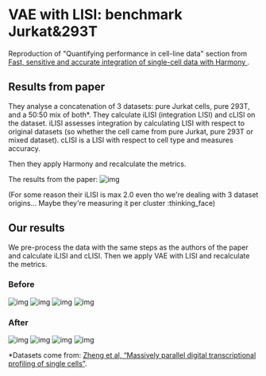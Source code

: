 # VAE with LISI: benchmark Jurkat&293T

Reproduction of "Quantifying performance in cell-line data" section from [Fast, sensitive and accurate integration of single-cell data with Harmony
](https://www.nature.com/articles/s41592-019-0619-0). 

## Results from paper
They analyse a concatenation of 3 datasets: pure Jurkat cells, pure 293T, and a 50:50 mix of both*. They calculate iLISI (integration LISI) and cLISI on the dataset. iLISI assesses integration by calculating LISI with respect to original datasets (so whether the cell came from pure Jurkat, pure 293T or mixed dataset). cLISI is a LISI with respect to cell type and measures accuracy.

Then they apply Harmony and recalculate the metrics.

The results from the paper:
![img](https://media.springernature.com/lw685/springer-static/image/art%3A10.1038%2Fs41592-019-0619-0/MediaObjects/41592_2019_619_Fig2_HTML.png?as=webp)

(For some reason their iLISI is max 2.0 even tho we're dealing with 3 dataset origins... Maybe they're measuring it per cluster :thinking_face)


## Our results
We pre-process the data with the same steps as the authors of the paper and calculate iLISI and cLISI. Then we apply VAE with LISI and recalculate the metrics.


### Before
![img](img/before_dataset.png)
![img](img/before_cell_type.png)
![img](img/before_clisi.png)
![img](img/before_ilisi.png)

### After
![img](img/after_dataset.png)
![img](img/after_cell_type.png)
![img](img/after_clisi.png)
![img](img/after_ilisi.png)

*Datasets come from: [Zheng et al, “Massively parallel digital transcriptional profiling of single cells”](http://www.nature.com/articles/ncomms14049).
